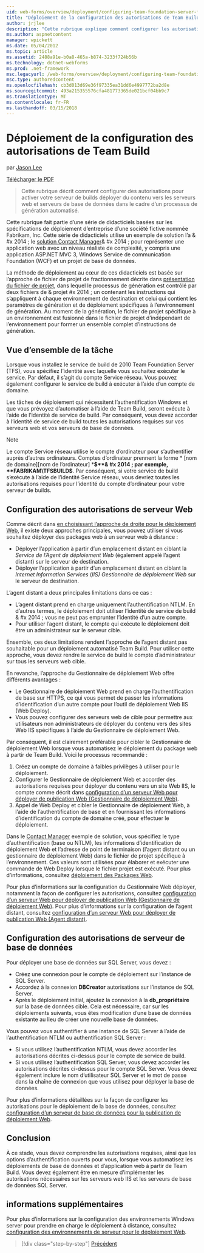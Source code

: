 ```yaml
---
uid: web-forms/overview/deployment/configuring-team-foundation-server-for-web-deployment/configuring-permissions-for-team-build-deployment
title: "Déploiement de la configuration des autorisations de Team Build | Documents Microsoft"
author: jrjlee
description: "Cette rubrique explique comment configurer les autorisations requises pour activer votre serveur de builds déployer du contenu vers les serveurs web et serveurs de base de données dans le cadre d’un b automatisé..."
ms.author: aspnetcontent
manager: wpickett
ms.date: 05/04/2012
ms.topic: article
ms.assetid: 2488a91e-b0a8-465a-b874-3233f724b56b
ms.technology: dotnet-webforms
ms.prod: .net-framework
msc.legacyurl: /web-forms/overview/deployment/configuring-team-foundation-server-for-web-deployment/configuring-permissions-for-team-build-deployment
msc.type: authoredcontent
ms.openlocfilehash: cb3d013d69e36f97335ea31dd6e4997772ba2d8e
ms.sourcegitcommit: 493a215355576cfa481773365de021bcf04bb9c7
ms.translationtype: MT
ms.contentlocale: fr-FR
ms.lasthandoff: 03/15/2018
---
```

<a name="configuring-permissions-for-team-build-deployment"></a>Déploiement de la configuration des autorisations de Team Build
====================
par [Jason Lee](https://github.com/jrjlee)

[Télécharger le PDF](https://msdnshared.blob.core.windows.net/media/MSDNBlogsFS/prod.evol.blogs.msdn.com/CommunityServer.Blogs.Components.WeblogFiles/00/00/00/63/56/8130.DeployingWebAppsInEnterpriseScenarios.pdf)

> Cette rubrique décrit comment configurer des autorisations pour activer votre serveur de builds déployer du contenu vers les serveurs web et serveurs de base de données dans le cadre d’un processus de génération automatisé.


Cette rubrique fait partie d’une série de didacticiels basées sur les spécifications de déploiement d’entreprise d’une société fictive nommée Fabrikam, Inc. Cette série de didacticiels utilise un exemple de solution l’a & #x 2014 ; le [solution Contact Manager](../web-deployment-in-the-enterprise/the-contact-manager-solution.md)& #x 2014 ; pour représenter une application web avec un niveau réaliste de complexité, y compris une application ASP.NET MVC 3, Windows Service de communication Foundation (WCF) et un projet de base de données.

La méthode de déploiement au cœur de ces didacticiels est basée sur l’approche de fichier de projet de fractionnement décrite dans [présentation du fichier de projet](../web-deployment-in-the-enterprise/understanding-the-project-file.md), dans lequel le processus de génération est contrôlé par deux fichiers de & projet #x 2014 ; un contenant les instructions qui s’appliquent à chaque environnement de destination et celui qui contient les paramètres de génération et de déploiement spécifiques à l’environnement de génération. Au moment de la génération, le fichier de projet spécifique à un environnement est fusionné dans le fichier de projet d’indépendant de l’environnement pour former un ensemble complet d’instructions de génération.

## <a name="task-overview"></a>Vue d’ensemble de la tâche

Lorsque vous installez le service de build de 2010 Team Foundation Server (TFS), vous spécifiez l’identité avec laquelle vous souhaitez exécuter le service. Par défaut, il s’agit du compte Service réseau. Vous pouvez également configurer le service de build à exécuter à l’aide d’un compte de domaine.

Les tâches de déploiement qui nécessitent l’authentification Windows et que vous prévoyez d’automatiser à l’aide de Team Build, seront exécute à l’aide de l’identité de service de build. Par conséquent, vous devez accorder à l’identité de service de build toutes les autorisations requises sur vos serveurs web et vos serveurs de base de données.

> [!NOTE]
> Le compte Service réseau utilise le compte d’ordinateur pour s’authentifier auprès d’autres ordinateurs. Comptes d’ordinateur prennent la forme * [nom de domaine]\[nom de l’ordinateur] ***$**& #x 2014 ; par exemple, **FABRIKAM\TFSBUILD$**. Par conséquent, si votre service de build s’exécute à l’aide de l’identité Service réseau, vous devriez toutes les autorisations requises pour l’identité du compte d’ordinateur pour votre serveur de builds.


## <a name="configuring-web-server-permissions"></a>Configuration des autorisations de serveur Web

Comme décrit dans [en choisissant l’approche de droite pour le déploiement Web](../configuring-server-environments-for-web-deployment/choosing-the-right-approach-to-web-deployment.md), il existe deux approches principales, vous pouvez utiliser si vous souhaitez déployer des packages web à un serveur web à distance :

- Déployer l’application à partir d’un emplacement distant en ciblant la *Service de l’Agent de déploiement Web* (également appelé l’agent distant) sur le serveur de destination.
- Déployer l’application à partir d’un emplacement distant en ciblant la *Internet Information Services* (*IIS) Gestionnaire de déploiement Web* sur le serveur de destination.

L’agent distant a deux principales limitations dans ce cas :

- L’agent distant prend en charge uniquement l’authentification NTLM. En d’autres termes, le déploiement doit utiliser l’identité de service de build & #x 2014 ; vous ne peut pas emprunter l’identité d’un autre compte.
- Pour utiliser l’agent distant, le compte qui exécute le déploiement doit être un administrateur sur le serveur cible.

Ensemble, ces deux limitations rendent l’approche de l’agent distant pas souhaitable pour un déploiement automatisé Team Build. Pour utiliser cette approche, vous devez rendre le service de build le compte d’administrateur sur tous les serveurs web cible.

En revanche, l’approche du Gestionnaire de déploiement Web offre différents avantages :

- Le Gestionnaire de déploiement Web prend en charge l’authentification de base sur HTTPS, ce qui vous permet de passer les informations d’identification d’un autre compte pour l’outil de déploiement Web IIS (Web Deploy).
- Vous pouvez configurer des serveurs web de cible pour permettre aux utilisateurs non administrateurs de déployer du contenu vers des sites Web IIS spécifiques à l’aide du Gestionnaire de déploiement Web.

Par conséquent, il est clairement préférable pour cibler le Gestionnaire de déploiement Web lorsque vous automatisez le déploiement du package web à partir de Team Build. Voici le processus recommandé :

1. Créez un compte de domaine à faibles privilèges à utiliser pour le déploiement.
2. Configurer le Gestionnaire de déploiement Web et accorder des autorisations requises pour déployer du contenu vers un site Web IIS, le compte comme décrit dans [configuration d’un serveur Web pour déployer de publication Web (Gestionnaire de déploiement Web)](../configuring-server-environments-for-web-deployment/configuring-a-web-server-for-web-deploy-publishing-web-deploy-handler.md).
3. Appel de Web Deploy et cibler le Gestionnaire de déploiement Web, à l’aide de l’authentification de base et en fournissant les informations d’identification du compte de domaine créé, pour effectuer le déploiement.

Dans le [Contact Manager](../web-deployment-in-the-enterprise/the-contact-manager-solution.md) exemple de solution, vous spécifiez le type d’authentification (base ou NTLM), les informations d’identification de déploiement Web et l’adresse de point de terminaison (l’agent distant ou un gestionnaire de déploiement Web) dans le fichier de projet spécifique à l’environnement. Ces valeurs sont utilisées pour élaborer et exécuter une commande de Web Deploy lorsque le fichier projet est exécuté. Pour plus d’informations, consultez [déploiement des Packages Web](../web-deployment-in-the-enterprise/deploying-web-packages.md).

Pour plus d’informations sur la configuration du Gestionnaire Web déployer, notamment la façon de configurer les autorisations, consultez [configuration d’un serveur Web pour déployer de publication Web (Gestionnaire de déploiement Web)](../configuring-server-environments-for-web-deployment/configuring-a-web-server-for-web-deploy-publishing-web-deploy-handler.md). Pour plus d’informations sur la configuration de l’agent distant, consultez [configuration d’un serveur Web pour déployer de publication Web (Agent distant)](../configuring-server-environments-for-web-deployment/configuring-a-web-server-for-web-deploy-publishing-remote-agent.md).

## <a name="configuring-database-server-permissions"></a>Configuration des autorisations de serveur de base de données

Pour déployer une base de données sur SQL Server, vous devez :

- Créez une connexion pour le compte de déploiement sur l’instance de SQL Server.
- Accordez à la connexion **DBCreator** autorisations sur l’instance de SQL Server.
- Après le déploiement initial, ajoutez la connexion à la **db\_propriétaire** sur la base de données cible. Cela est nécessaire, car sur les déploiements suivants, vous êtes modification d’une base de données existante au lieu de créer une nouvelle base de données.

Vous pouvez vous authentifier à une instance de SQL Server à l’aide de l’authentification NTLM ou authentification SQL Server :

- Si vous utilisez l’authentification NTLM, vous devez accorder les autorisations décrites ci-dessus pour le compte de service de build.
- Si vous utilisez l’authentification SQL Server, vous devez accorder les autorisations décrites ci-dessus pour le compte SQL Server. Vous devez également inclure le nom d’utilisateur SQL Server et le mot de passe dans la chaîne de connexion que vous utilisez pour déployer la base de données.

Pour plus d’informations détaillées sur la façon de configurer les autorisations pour le déploiement de la base de données, consultez [configuration d’un serveur de base de données pour la publication de déploiement Web](../configuring-server-environments-for-web-deployment/configuring-a-database-server-for-web-deploy-publishing.md).

## <a name="conclusion"></a>Conclusion

À ce stade, vous devez comprendre les autorisations requises, ainsi que les options d’authentification ouverts pour vous, lorsque vous automatisez les déploiements de base de données et d’application web à partir de Team Build. Vous devez également être en mesure d’implémenter les autorisations nécessaires sur les serveurs web IIS et les serveurs de base de données SQL Server.

## <a name="further-reading"></a>informations supplémentaires

Pour plus d’informations sur la configuration des environnements Windows server pour prendre en charge le déploiement à distance, consultez [configuration des environnements de serveur pour le déploiement Web](../configuring-server-environments-for-web-deployment/configuring-server-environments-for-web-deployment.md).

>[!div class="step-by-step"]
[Précédent](deploying-a-specific-build.md)
